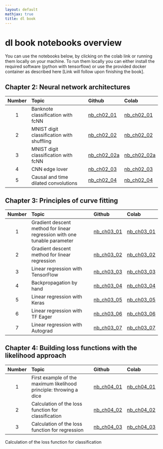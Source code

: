 ```yaml
---
layout: default
mathjax: true
title: dl book
---
```

# dl book notebooks overview

You can use the notebooks below, by clicking on the colab link or running them locally on your machine. To run them locally you can either install the required software (python with tensorflow) or use the provided docker container as described here [Link will follow upon finishing the book].  

## Chapter 2: Neural network architectures

| Number  |      Topic    |      Github    |      Colab    |
|:--------:|:--------------|:---------------|:--------------|
| 1        | Banknote classification with fcNN |[nb_ch02_01](https://github.com/tensorchiefs/dl_book/blob/master/chapter_02/nb_ch02_01.ipynb) |[nb_ch02_01](https://colab.research.google.com/github/tensorchiefs/dl_book/blob/master/chapter_02/nb_ch02_01.ipynb)|
| 2        |MNIST digit classification with shuffling|[nb_ch02_02](https://github.com/tensorchiefs/dl_book/blob/master/chapter_02/nb_ch02_02.ipynb) |[nb_ch02_02](https://colab.research.google.com/github/tensorchiefs/dl_book/blob/master/chapter_02/nb_ch02_02.ipynb)|
| 3        |MNIST digit classification with fcNN|[nb_ch02_02a](https://github.com/tensorchiefs/dl_book/blob/master/chapter_02/nb_ch02_02a.ipynb) |[nb_ch02_02a](https://colab.research.google.com/github/tensorchiefs/dl_book/blob/master/chapter_02/nb_ch02_02a.ipynb)|
| 4        |CNN edge lover|[nb_ch02_03](https://github.com/tensorchiefs/dl_book/blob/master/chapter_02/nb_ch02_03.ipynb) |[nb_ch02_03](https://colab.research.google.com/github/tensorchiefs/dl_book/blob/master/chapter_02/nb_ch02_03.ipynb)|
| 5        |Causal and time dilated convolutions|[nb_ch02_04](https://github.com/tensorchiefs/dl_book/blob/master/chapter_02/nb_ch02_04.ipynb) |[nb_ch02_04](https://colab.research.google.com/github/tensorchiefs/dl_book/blob/master/chapter_02/nb_ch02_04.ipynb)|

## Chapter 3: Principles of curve fitting

| Number  |      Topic    |      Github    |      Colab    |
|:--------:|:--------------|:---------------|:--------------|
| 1        |Gradient descent method for linear regression with one tunable parameter |[nb_ch03_01](https://github.com/tensorchiefs/dl_book/blob/master/chapter_03/nb_ch03_01.ipynb) |[nb_ch03_01](https://colab.research.google.com/github/tensorchiefs/dl_book/blob/master/chapter_03/nb_ch03_01.ipynb)|
| 2        |Gradient descent method for linear regression |[nb_ch03_02](https://github.com/tensorchiefs/dl_book/blob/master/chapter_03/nb_ch03_02.ipynb) |[nb_ch03_02](https://colab.research.google.com/github/tensorchiefs/dl_book/blob/master/chapter_03/nb_ch03_02.ipynb)|
| 3        |Linear regression with TensorFlow |[nb_ch03_03](https://github.com/tensorchiefs/dl_book/blob/master/chapter_03/nb_ch03_03.ipynb) |[nb_ch03_03](https://colab.research.google.com/github/tensorchiefs/dl_book/blob/master/chapter_03/nb_ch03_03.ipynb)|
| 4        |Backpropagation by hand |[nb_ch03_04](https://github.com/tensorchiefs/dl_book/blob/master/chapter_03/nb_ch03_04.ipynb) |[nb_ch03_04](https://colab.research.google.com/github/tensorchiefs/dl_book/blob/master/chapter_03/nb_ch03_04.ipynb)|
| 5        |Linear regression with Keras |[nb_ch03_05](https://github.com/tensorchiefs/dl_book/blob/master/chapter_03/nb_ch03_05.ipynb) |[nb_ch03_05](https://colab.research.google.com/github/tensorchiefs/dl_book/blob/master/chapter_03/nb_ch03_05.ipynb)|
| 6        |Linear regression with TF Eager |[nb_ch03_06](https://github.com/tensorchiefs/dl_book/blob/master/chapter_03/nb_ch03_06.ipynb) |[nb_ch03_06](https://colab.research.google.com/github/tensorchiefs/dl_book/blob/master/chapter_03/nb_ch03_06.ipynb)|
| 7        |Linear regression with Autograd |[nb_ch03_07](https://github.com/tensorchiefs/dl_book/blob/master/chapter_03/nb_ch03_07.ipynb) |[nb_ch03_07](https://colab.research.google.com/github/tensorchiefs/dl_book/blob/master/chapter_03/nb_ch03_07.ipynb)|

## Chapter 4: Building loss functions with the likelihood approach
| Number  |      Topic    |      Github    |      Colab    |
|:--------:|:--------------|:---------------|:--------------|
| 1        |First example of the maximum likelihood principle: throwing a dice |[nb_ch04_01](https://github.com/tensorchiefs/dl_book/blob/master/chapter_04/nb_ch04_01.ipynb) |[nb_ch04_01](https://colab.research.google.com/github/tensorchiefs/dl_book/blob/master/chapter_04/nb_ch04_01.ipynb)|
| 2        |Calculation of the loss function for classification |[nb_ch04_02](https://github.com/tensorchiefs/dl_book/blob/master/chapter_04/nb_ch04_02.ipynb) |[nb_ch04_02](https://colab.research.google.com/github/tensorchiefs/dl_book/blob/master/chapter_04/nb_ch04_02.ipynb)|
| 3        |Calculation of the loss function for regression |[nb_ch04_03](https://github.com/tensorchiefs/dl_book/blob/master/chapter_04/nb_ch04_03.ipynb) |[nb_ch04_03](https://colab.research.google.com/github/tensorchiefs/dl_book/blob/master/chapter_04/nb_ch04_03.ipynb)|


Calculation of the loss function for classification
